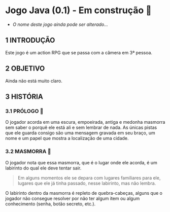 # Jogo Java (0.1) - Em construção 🔧
- _O nome deste jogo ainda pode ser alterado..._

## 1 INTRODUÇÃO
Este jogo é um action RPG que se passa com a câmera em 3ª pessoa.

## 2 OBJETIVO
Ainda não está muito claro.

## 3 HISTÓRIA

### 3.1 PRÓLOGO 🔮
O jogador acorda em uma escura, empoeirada, antiga e medonha masmorra sem saber o porquê ele está ali e sem lembrar de nada. As únicas pistas que ele guarda consigo são uma mensagem gravada em seu braço, um nome e um papel que mostra a localização de uma cidade.

### 3.2 MASMORRA 🩻
O jogador nota que essa masmorra, que é o lugar onde ele acorda, é um labirinto do qual ele deve tentar sair.

> Em alguns momentos ele se depara com lugares familiares para ele, lugares que ele já tinha passado, nesse labirinto, mas não lembra.

O labirinto dentro da masmorra é repleto de quebra-cabeças, alguns que o jogador não consegue resolver por não ter algum item ou algum conhecimento (senha, botão secreto, etc.).